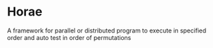 # Horae
A framework for parallel or distributed program to execute in specified order and auto test in order of permutations
